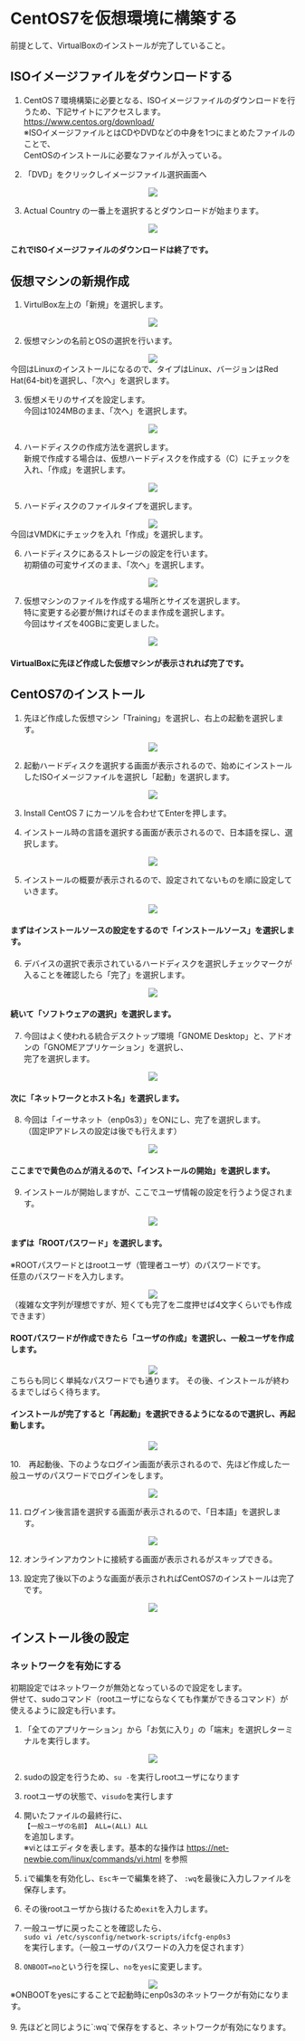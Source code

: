 # CentOS7を仮想環境に構築する

前提として、VirtualBoxのインストールが完了していること。

## ISOイメージファイルをダウンロードする
1. CentOS７環境構築に必要となる、ISOイメージファイルのダウンロードを行うため、下記サイトにアクセスします。
  https://www.centos.org/download/  
※ISOイメージファイルとはCDやDVDなどの中身を1つにまとめたファイルのことで、  
  CentOSのインストールに必要なファイルが入っている。

2. 「DVD」をクリックしイメージファイル選択画面へ
<div align=center>
  <img src=image/CentOS7_ISO.jpg>
</div>

3. Actual Country の一番上を選択するとダウンロードが始まります。
<div align=center>
  <img src=image/CentOS7_ISO_download.jpg>
</div>

#### これでISOイメージファイルのダウンロードは終了です。  

## 仮想マシンの新規作成
1. VirtulBox左上の「新規」を選択します。  
<div align=center>
  <img src=image/CentOS7_create.jpg>
</div>

2. 仮想マシンの名前とOSの選択を行います。  
<div align=center>
  <img src=image/CentOS7_name.jpg>
</div>  
今回はLinuxのインストールになるので、タイプはLinux、バージョンはRed Hat(64-bit)を選択し、「次へ」を選択します。  

3. 仮想メモリのサイズを設定します。  
今回は1024MBのまま、「次へ」を選択します。  
<div align=center>
  <img src=image/CentOS7_size.jpg>
</div>  


4. ハードディスクの作成方法を選択します。  
新規で作成する場合は、仮想ハードディスクを作成する（C）にチェックを入れ、「作成」を選択します。  
<div align=center>
  <img src=image/CentOS7_harddisc.jpg>
</div>  
 

5. ハードディスクのファイルタイプを選択します。  
<div align=center>
  <img src=image/CentOS7_type.jpg>
</div>  
今回はVMDKにチェックを入れ「作成」を選択します。  

6. ハードディスクにあるストレージの設定を行います。  
初期値の可変サイズのまま、「次へ」を選択します。
<div align=center>
  <img src=image/CentOS7_strage.jpg>
</div>  

7. 仮想マシンのファイルを作成する場所とサイズを選択します。  
特に変更する必要が無ければそのまま作成を選択します。  
今回はサイズを40GBに変更しました。  
<div align=center>
  <img src=image/CentOS7_stragesize.jpg>
</div>  


#### VirtualBoxに先ほど作成した仮想マシンが表示されれば完了です。  

## CentOS7のインストール

1. 先ほど作成した仮想マシン「Training」を選択し、右上の起動を選択します。
<div align=center>
  <img src=image/CentOS7_index.jpg>
</div>  

2. 起動ハードディスクを選択する画面が表示されるので、始めにインストールしたISOイメージファイルを選択し「起動」を選択します。
<div align=center>
  <img src=image/CentOS7_select.jpg>
</div>  

3. Install CentOS 7 にカーソルを合わせてEnterを押します。  

4. インストール時の言語を選択する画面が表示されるので、日本語を探し、選択します。  
<div align=center>
  <img src=image/CentOS7_lang.JPG>
</div>  

5. インストールの概要が表示されるので、設定されてないものを順に設定していきます。
<div align=center>
  <img src=image/CentOS7_custom.JPG>
</div>  

#### まずはインストールソースの設定をするので「インストールソース」を選択します。

6. デバイスの選択で表示されているハードディスクを選択しチェックマークが入ることを確認したら「完了」を選択します。
<div align=center>
  <img src=image/CentOS7_disc.JPG>
</div>  

#### 続いて「ソフトウェアの選択」を選択します。

7. 今回はよく使われる統合デスクトップ環境「GNOME Desktop」と、アドオンの「GNOMEアプリケーション」を選択し、  
完了を選択します。  
<div align=center>
  <img src=image/CentOS7_GUI.JPG>
</div>  

#### 次に「ネットワークとホスト名」を選択します。

8. 今回は「イーサネット（enp0s3）」をONにし、完了を選択します。  
（固定IPアドレスの設定は後でも行えます）
<div align=center>
  <img src=image/CentOS7_network.JPG>
</div>  

#### ここまでで黄色の△が消えるので、「インストールの開始」を選択します。

9. インストールが開始しますが、ここでユーザ情報の設定を行うよう促されます。  
<div align=center>
  <img src=image/CentOS7_user_custum.JPG>
</div>  

#### まずは「ROOTパスワード」を選択します。  
※ROOTパスワードとはrootユーザ（管理者ユーザ）のパスワードです。  
任意のパスワードを入力します。  
<div align=center>
  <img src=image/CentOS7_password.JPG>
</div>  
（複雑な文字列が理想ですが、短くても完了を二度押せば4文字くらいでも作成できます）

#### ROOTパスワードが作成できたら「ユーザの作成」を選択し、一般ユーザを作成します。
<div align=center>
  <img src=image/CentOS7_user_create.JPG>
</div>  
こちらも同じく単純なパスワードでも通ります。  
その後、インストールが終わるまでしばらく待ちます。

#### インストールが完了すると「再起動」を選択できるようになるので選択し、再起動します。  
<div align=center>
  <img src=image/CentOS7_install_finish.JPG>
</div>  

10.　再起動後、下のようなログイン画面が表示されるので、先ほど作成した一般ユーザのパスワードでログインをします。
<div align=center>
  <img src=image/CentOS7_login.JPG>
</div>  

11. ログイン後言語を選択する画面が表示されるので、「日本語」を選択します。
<div align=center>
  <img src=image/CentOS7_lang_select.JPG>
</div>  

12. オンラインアカウントに接続する画面が表示されるがスキップできる。

13. 設定完了後以下のような画面が表示されればCentOS7のインストールは完了です。
<div align=center>
  <img src=image/CentOS7_fin.JPG>
</div>  

## インストール後の設定

### ネットワークを有効にする
初期設定ではネットワークが無効となっているので設定をします。  
併せて、sudoコマンド（rootユーザにならなくても作業ができるコマンド）が使えるように設定も行います。  

1. 「全てのアプリケーション」から「お気に入り」の「端末」を選択しターミナルを実行します。
<div align=center>
  <img src=image/CentOS7_terminal.JPG>
</div>  

2. sudoの設定を行うため、`su -`を実行しrootユーザになります

3. rootユーザの状態で、`visudo`を実行します

4. 開いたファイルの最終行に、  
`【一般ユーザの名前】 ALL=(ALL) ALL`  
を追加します。  
※viとはエディタを表します。基本的な操作は https://net-newbie.com/linux/commands/vi.html を参照

5. `i`で編集を有効化し、`Esc`キーで編集を終了、 `:wq`を最後に入力しファイルを保存します。

6. その後rootユーザから抜けるため`exit`を入力します。

7. 一般ユーザに戻ったことを確認したら、  
`sudo vi /etc/sysconfig/network-scripts/ifcfg-enp0s3`  
を実行します。（一般ユーザのパスワードの入力を促されます）

8. `ONBOOT=no`という行を探し、`no`を`yes`に変更します。  
<div align=center>
  <img src=image/CentOS7_onboot2.JPG>
</div>  
※ONBOOTをyesにすることで起動時にenp0s3のネットワークが有効になります。  
<br/>
<br/>
9. 先ほどと同じように`:wq`で保存をすると、ネットワークが有効になります。